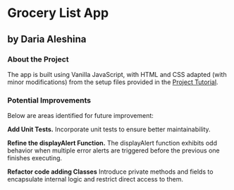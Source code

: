 # Grocery List App

## by Daria Aleshina

### About the Project

The app is built using Vanilla JavaScript, with HTML and CSS adapted (with minor modifications) from the setup files provided in the [Project Tutorial](https://www.youtube.com/watch?v=3PHXvlpOkf4&t=22703s).

### Potential Improvements

Below are areas identified for future improvement:

**Add Unit Tests.**
Incorporate unit tests to ensure better maintainability.

**Refine the displayAlert Function.**
The displayAlert function exhibits odd behavior when multiple error alerts are triggered before the previous one finishes executing.

**Refactor code adding Classes**
Introduce private methods and fields to encapsulate internal logic and restrict direct access to them.
